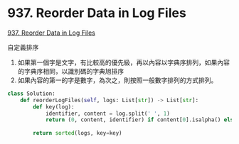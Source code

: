 # 937. Reorder Data in Log Files

[937. Reorder Data in Log Files](https://leetcode.com/problems/reorder-data-in-log-files/)

自定義排序

1. 如果第一個字是文字，有比較高的優先級，再以內容以字典序排列，如果內容的字典序相同，以識別碼的字典旭排序
2. 如果內容的第一的字是數字，為次之，則按照一般數字排列的方式排列。

```python
class Solution:
    def reorderLogFiles(self, logs: List[str]) -> List[str]:
        def key(log):
            identifier, content = log.split(' ', 1)
            return (0, content, identifier) if content[0].isalpha() else (1, )
        
        return sorted(logs, key=key)
```


